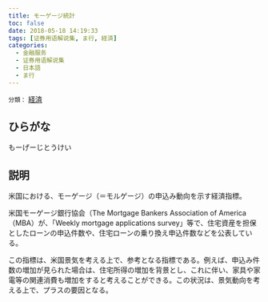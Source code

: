 ```yaml
---
title: モーゲージ統計
toc: false
date: 2018-05-18 14:19:33
tags: [证券用语解说集, ま行, 経済]
categories:
  - 金融服务
  - 证券用语解说集
  - 日本語
  - ま行
---
```


`分類：` [経済](/tags/経済/)

## ひらがな

もーげーじとうけい

## 説明

米国における、モーゲージ（＝モルゲージ）の申込み動向を示す経済指標。

米国モーゲージ銀行協会（The Mortgage Bankers Association of America（MBA）が、「Weekly mortgage applications survey」等で、住宅資産を担保としたローンの申込件数や、住宅ローンの乗り換え申込件数などを公表している。

この指標は、米国景気を考える上で、参考となる指標である。例えば、申込み件数の増加が見られた場合は、住宅所得の増加を背景とし、これに伴い、家具や家電等の関連消費も増加をすると考えることができる。この状況は、景気動向を考える上で、プラスの要因となる。
